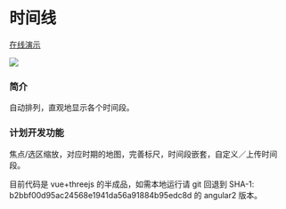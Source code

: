 <h1>时间线</h1>

<a href="http://gonnavis.com/timeline" target="_blank">在线演示</a>

<img src="http://gonnavis.com/timeline/preview2.png">

<h3>简介</h3>
<p>自动排列，直观地显示各个时间段。</p> 

<h3>计划开发功能</h3>
<p>焦点/选区缩放，对应时期的地图，完善标尺，时间段嵌套，自定义／上传时间段。 </p>

<p>目前代码是 vue+threejs 的半成品，如需本地运行请 git 回退到 SHA-1: b2bbf00d95ac24568e1941da56a91884b95edc8d 的 angular2 版本。</p>


